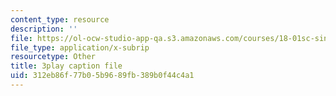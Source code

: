 ```yaml
---
content_type: resource
description: ''
file: https://ol-ocw-studio-app-qa.s3.amazonaws.com/courses/18-01sc-single-variable-calculus-fall-2010/312eb86f77b05b9689fb389b0f44c4a1_eRCN3daFCmU.vtt
file_type: application/x-subrip
resourcetype: Other
title: 3play caption file
uid: 312eb86f-77b0-5b96-89fb-389b0f44c4a1
---
```

